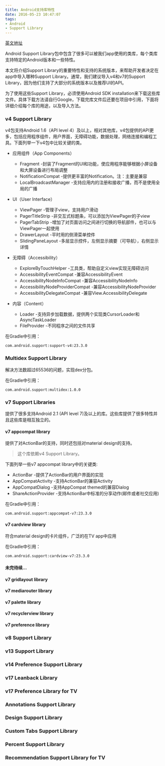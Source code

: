 ```yaml
---
title: Android支持库特性
date: 2016-05-23 10:47:07
tags:
- Android
- Support Library
---
```

[英文地址](https://developer.android.com/topic/libraries/support-library/features.html)

Android Support Library包中包含了很多可以被我们app使用的类库，每个类库支持特定的Android版本和一些特性。

本文将介绍Support Library的重要特性和支持的系统版本，来帮助开发者决定在app中导入哪种Support Library。通常，我们建议导入v4和v7的Support Library，因为他们支持了大部分的系统版本以及推荐UI的API。

为了使用这些Support Library，必须使用Android SDK installation来下载这些库文件。具体下载方法请自行Google，下载完库文件后还要在项目中引用，下面将详细介绍每个库的用途，以及导入方法。

<!--more-->

### v4 Support Library

v4包支持Android 1.6（API level 4）及以上，相对其他库，v4包提供的API更多，包括应用程序组件，用户界面，无障碍功能，数据处理，网络连接和编程工具。下面列举一下v4包中比较关键的类。

- 应用组件（App Components）
  - Fragment -封装了Fragment的UI和功能，使应用程序能够根据小屏设备和大屏设备进行布局调整
  - NotificationCompat -提供更丰富的Notification。注：主要是兼容
  - LocalBroadcastManager -支持应用内的注册和接收广播，而不是使用全局的广播

- UI（User Interface）
  - ViewPager -管理子view，支持用户滑动
  - PagerTitleStrip -非交互式标题条，可以添加为ViewPager的子view
  - PagerTabStrip -增加了对页面访问之间进行切换的导航部件，也可以与ViewPager一起使用
  - DrawerLayout -平时用的侧滑菜单控件
  - SlidingPaneLayout -多层显示控件，左侧显示摘要（可导航），右侧显示详情

- 无障碍（Accessibility）
  - ExploreByTouchHelper -工具类，帮助自定义view实现无障碍访问
  - AccessibilityEventCompat -兼容AccessibilityEvent
  - AccessibilityNodeInfoCompat -兼容AccessibilityNodeInfo
  - AccessibilityNodeProviderCompat -兼容AccessibilityNodeProvider
  - AccessibilityDelegateCompat -兼容View.AccessibilityDelegate

- 内容（Content）
  - Loader -支持异步加载数据，提供两个实现类CursorLoader和AsyncTaskLoader
  - FileProvider -不同程序之间的文件共享

在Gradle中引用：

```com.android.support:support-v4:23.3.0```

### Multidex Support Library

解决方法数超过65536的问题，实现dex分包。

在Gradle中引用：

```com.android.support:multidex:1.0.0```

### v7 Support Libraries

提供了很多支持Android 2.1 (API level 7)及以上的库。这些库提供了很多特性并且这些库是相互独立的。

#### v7 appcompat library

提供了对ActionBar的支持，同时还包括对material design的支持。

> 这个库依赖v4 Support Library。

下面列举一些v7 appcompat library中的关键类:

- ActionBar -提供了ActionBar的用户界面的实现
- AppCompatActivity -支持ActionBar的兼容Activity
- AppCompatDialog -支持AppCompat themed的兼容Dialog
- ShareActionProvider -支持ActionBar中标准的分享动作(邮件或者社交应用)

在Gradle中引用：

```com.android.support:appcompat-v7:23.3.0```

#### v7 cardview library

符合material design的卡片组件，广泛的在TV app中应用

在Gradle中引用：

```com.android.support:cardview-v7:23.3.0```

#### 未完待续...

#### v7 gridlayout library

#### v7 mediarouter library
#### v7 palette library
#### v7 recyclerview library
#### v7 preference library
### v8 Support Library
### v13 Support Library
### v14 Preference Support Library
### v17 Leanback Library
### v17 Preference Library for TV
### Annotations Support Library
### Design Support Library
### Custom Tabs Support Library
### Percent Support Library
### Recommendation Support Library for TV

